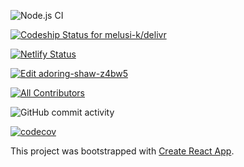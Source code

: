 ![Node.js CI](https://github.com/melusi-k/delivr/workflows/Node.js%20CI/badge.svg)

[![Codeship Status for melusi-k/delivr](https://app.codeship.com/projects/1532b4f0-2cda-0138-b76d-7ac8e46841b3/status?branch=master)](https://app.codeship.com/projects/384632)

[![Netlify Status](https://api.netlify.com/api/v1/badges/abb4525d-5ae6-4452-ad14-0db1bd750acd/deploy-status)](https://app.netlify.com/sites/heuristic-brahmagupta-f163fe/deploys)

[![Edit adoring-shaw-z4bw5](https://codesandbox.io/static/img/play-codesandbox.svg)](https://codesandbox.io/s/adoring-shaw-z4bw5?autoresize=1&fontsize=14&hidenavigation=1&previewwindow=tests&theme=dark&view=editor)

[![All Contributors](https://img.shields.io/badge/all_contributors-153-orange.svg?style=flat-square)](#contributors-)

![GitHub commit activity](https://img.shields.io/github/commit-activity/m/melusi-k/delivr)

[![codecov](https://codecov.io/gh/melusi-k/delivr/branch/master/graph/badge.svg)](https://codecov.io/gh/melusi-k/delivr)

This project was bootstrapped with [Create React App](https://github.com/facebook/create-react-app).

